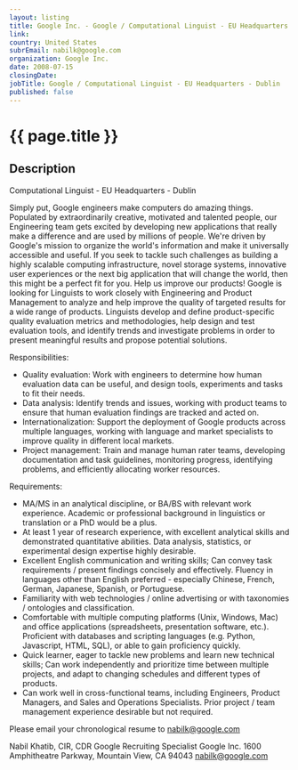 ```yaml
---
layout: listing
title: Google Inc. - Google / Computational Linguist - EU Headquarters - Dublin
link:
country: United States
subrEmail: nabilk@google.com
organization: Google Inc. 
date: 2008-07-15
closingDate: 
jobTitle: Google / Computational Linguist - EU Headquarters - Dublin
published: false
---
```



# {{ page.title }}

## Description






Computational Linguist - EU Headquarters - Dublin


Simply put, Google engineers make computers do amazing things. Populated by extraordinarily creative, motivated and talented people, our Engineering team gets excited by developing new applications that really make a difference and are used by millions of people. We're driven by Google's mission to organize the world's information and make it universally accessible and useful. If you seek to tackle such challenges as building a highly scalable computing infrastructure, novel storage systems, innovative user experiences or the next big application that will change the world, then this might be a perfect fit for you.
Help us improve our products! Google is looking for Linguists to work closely with Engineering and Product Management to analyze and help improve the quality of targeted results for a wide range of products. Linguists develop and define product-specific quality evaluation metrics and methodologies, help design and test evaluation tools, and identify trends and investigate problems in order to present meaningful results and propose potential solutions.

Responsibilities:

   * Quality evaluation: Work with engineers to determine how human evaluation data can be useful, and design tools, experiments and tasks to fit their needs.
   * Data analysis: Identify trends and issues, working with product teams to ensure that human evaluation findings are tracked and acted on.
   * Internationalization: Support the deployment of Google products across multiple languages, working with language and market specialists to improve quality in different local markets.
   * Project management: Train and manage human rater teams, developing documentation and task guidelines, monitoring progress, identifying problems, and efficiently allocating worker resources.

Requirements:

   * MA/MS in an analytical discipline, or BA/BS with relevant work experience. Academic or professional background in linguistics or translation or a PhD would be a plus.
   * At least 1 year of research experience, with excellent analytical skills and demonstrated quantitative abilities. Data analysis, statistics, or experimental design expertise highly desirable.
   * Excellent English communication and writing skills; Can convey task requirements / present findings concisely and effectively. Fluency in languages other than English preferred - especially Chinese, French, German, Japanese, Spanish, or Portuguese.
   * Familiarity with web technologies / online advertising or with taxonomies / ontologies and classification.
   * Comfortable with multiple computing platforms (Unix, Windows, Mac) and office applications (spreadsheets, presentation software, etc.). Proficient with databases and scripting languages (e.g. Python, Javascript, HTML, SQL), or able to gain proficiency quickly.
   * Quick learner, eager to tackle new problems and learn new technical skills; Can work independently and prioritize time between multiple projects, and adapt to changing schedules and different types of products.
   * Can work well in cross-functional teams, including Engineers, Product Managers, and Sales and Operations Specialists. Prior project / team management experience desirable but not required.


Please email your chronological resume to nabilk@google.com

Nabil Khatib, CIR, CDR
Google Recruiting Specialist
Google Inc.
1600 Amphitheatre Parkway, Mountain View, CA 94043
nabilk@google.com









</p>
